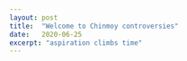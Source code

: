 ```yaml
---
layout: post
title:  "Welcome to Chinmoy controversies"
date:   2020-06-25
excerpt: "aspiration climbs time"
---
```

